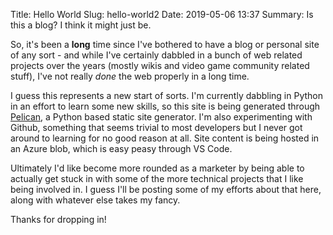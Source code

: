 Title: Hello World
Slug: hello-world2
Date: 2019-05-06 13:37
Summary: Is this a blog? I think it might just be.

So, it's been a **long** time since I've bothered to have a blog or personal site of any sort - and while I've certainly dabbled in a bunch of web related projects over the years (mostly wikis and video game community related stuff), I've not really _done_ the web properly in a long time.

I guess this represents a new start of sorts. I'm currently dabbling in Python in an effort to learn some new skills, so this site is being generated through [Pelican](https://blog.getpelican.com "Pelican"), a Python based static site generator. I'm also experimenting with Github, something that seems trivial to most developers but I never got around to learning for no good reason at all. Site content is being hosted in an Azure blob, which is easy peasy through VS Code. 

Ultimately I'd like become more rounded as a marketer by being able to actually get stuck in with some of the more technical projects that I like being involved in. I guess I'll be posting some of my efforts about that here, along with whatever else takes my fancy.

Thanks for dropping in!